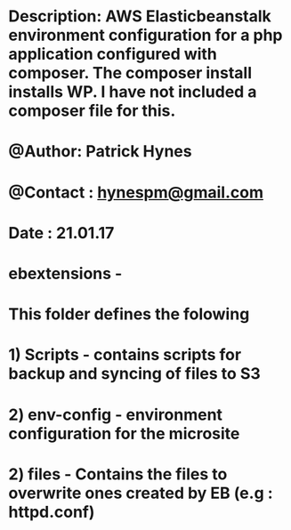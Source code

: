 # Description: AWS Elasticbeanstalk environment configuration for a php application configured with composer. The composer install installs WP. I have not included a composer file for this.
# @Author: Patrick Hynes
# @Contact : hynespm@gmail.com
# Date : 21.01.17

#  ebextensions -
#  This folder defines the folowing 
#				1) Scripts - contains scripts for backup and syncing of files to S3
#				2) env-config - environment configuration for the microsite
#				2) files - Contains the files to overwrite ones created by EB (e.g : httpd.conf)
